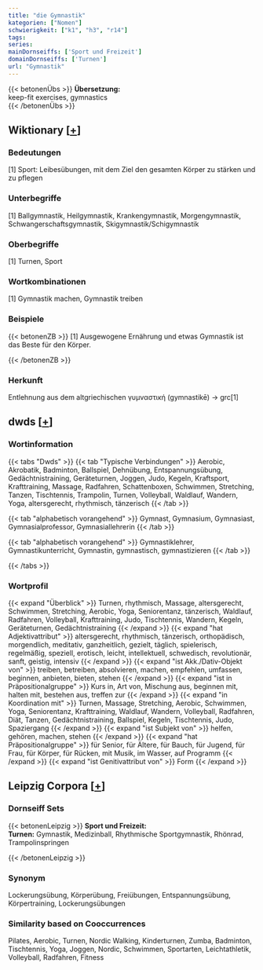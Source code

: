 ```yaml
---
title: "die Gymnastik"
kategorien: ["Nomen"]
schwierigkeit: ["k1", "h3", "r14"]
tags:
series:
mainDornseiffs: ['Sport und Freizeit']
domainDornseiffs: ['Turnen']
url: "Gymnastik"
---
```


{{< betonenÜbs >}}
**Übersetzung:**  
keep-fit exercises, gymnastics  
{{< /betonenÜbs >}}

## Wiktionary [[+](https://de.wiktionary.org/wiki/Gymnastik)]

### Bedeutungen
[1] Sport: Leibesübungen, mit dem Ziel den gesamten Körper zu stärken und zu pflegen  

### Unterbegriffe
[1] Ballgymnastik, Heilgymnastik, Krankengymnastik, Morgengymnastik, Schwangerschaftsgymnastik, Skigymnastik/Schigymnastik  

### Oberbegriffe
[1] Turnen, Sport  

### Wortkombinationen
[1] Gymnastik machen, Gymnastik treiben  

### Beispiele
{{< betonenZB >}}
[1] Ausgewogene Ernährung und etwas Gymnastik ist das Beste für den Körper.  

{{< /betonenZB >}}
### Herkunft
Entlehnung aus dem altgriechischen γυμναστική (gymnastikē) → grc[1]  



## dwds [[+](https://www.dwds.de/wb/Gymnastik)]

### Wortinformation
{{< tabs "Dwds" >}}
{{< tab "Typische Verbindungen" >}}
Aerobic, Akrobatik, Badminton, Ballspiel, Dehnübung, Entspannungsübung, Gedächtnistraining, Geräteturnen, Joggen, Judo, Kegeln, Kraftsport, Krafttraining, Massage, Radfahren, Schattenboxen, Schwimmen, Stretching, Tanzen, Tischtennis, Trampolin, Turnen, Volleyball, Waldlauf, Wandern, Yoga, altersgerecht, rhythmisch, tänzerisch
{{< /tab >}}

{{< tab "alphabetisch vorangehend" >}}
Gymnast, Gymnasium, Gymnasiast, Gymnasialprofessor, Gymnasiallehrerin
{{< /tab >}}

{{< tab "alphabetisch vorangehend" >}}
Gymnastiklehrer, Gymnastikunterricht, Gymnastin, gymnastisch, gymnastizieren
{{< /tab >}}

{{< /tabs >}}

### Wortprofil
{{< expand "Überblick" >}} Turnen, rhythmisch, Massage, altersgerecht, Schwimmen, Stretching, Aerobic, Yoga, Seniorentanz, tänzerisch, Waldlauf, Radfahren, Volleyball, Krafttraining, Judo, Tischtennis, Wandern, Kegeln, Geräteturnen, Gedächtnistraining {{< /expand >}}
{{< expand "hat Adjektivattribut" >}} altersgerecht, rhythmisch, tänzerisch, orthopädisch, morgendlich, meditativ, ganzheitlich, gezielt, täglich, spielerisch, regelmäßig, speziell, erotisch, leicht, intellektuell, schwedisch, revolutionär, sanft, geistig, intensiv {{< /expand >}}
{{< expand "ist Akk./Dativ-Objekt von" >}} treiben, betreiben, absolvieren, machen, empfehlen, umfassen, beginnen, anbieten, bieten, stehen {{< /expand >}}
{{< expand "ist in Präpositionalgruppe" >}} Kurs in, Art von, Mischung aus, beginnen mit, halten mit, bestehen aus, treffen zur {{< /expand >}}
{{< expand "in Koordination mit" >}} Turnen, Massage, Stretching, Aerobic, Schwimmen, Yoga, Seniorentanz, Krafttraining, Waldlauf, Wandern, Volleyball, Radfahren, Diät, Tanzen, Gedächtnistraining, Ballspiel, Kegeln, Tischtennis, Judo, Spaziergang {{< /expand >}}
{{< expand "ist Subjekt von" >}} helfen, gehören, machen, stehen {{< /expand >}}
{{< expand "hat Präpositionalgruppe" >}} für Senior, für Ältere, für Bauch, für Jugend, für Frau, für Körper, für Rücken, mit Musik, im Wasser, auf Programm {{< /expand >}}
{{< expand "ist Genitivattribut von" >}} Form {{< /expand >}}

## Leipzig Corpora [[+](https://corpora.uni-leipzig.de/en/res?word=Gymnastik&corpusId=deu_newscrawl-public_2018)]

### Dornseiff Sets
{{< betonenLeipzig >}}
**Sport und Freizeit:**  
**Turnen:** Gymnastik, Medizinball, Rhythmische Sportgymnastik, Rhönrad, Trampolinspringen  

{{< /betonenLeipzig >}}

### Synonym
Lockerungsübung, Körperübung, Freiübungen, Entspannungsübung, Körpertraining, Lockerungsübungen


### Similarity based on Cooccurrences
Pilates, Aerobic, Turnen, Nordic Walking, Kinderturnen, Zumba, Badminton, Tischtennis, Yoga, Joggen, Nordic, Schwimmen, Sportarten, Leichtathletik, Volleyball, Radfahren, Fitness

